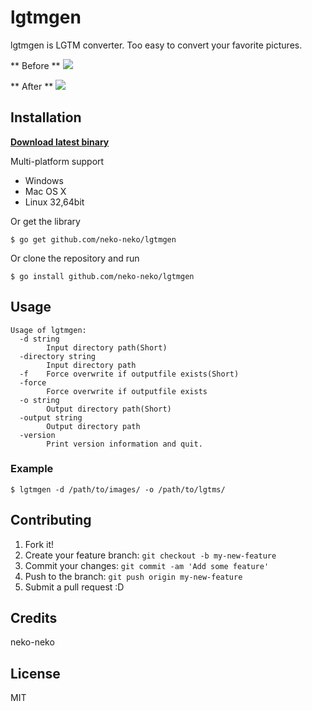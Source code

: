 # lgtmgen
lgtmgen is LGTM converter.
Too easy to convert your favorite pictures.

** Before **
![](https://cloud.githubusercontent.com/assets/6947393/14233257/690a0228-f9fe-11e5-8d2f-5ece3b7b3ba9.jpg)

** After **
![](https://cloud.githubusercontent.com/assets/6947393/14233259/7af4a416-f9fe-11e5-811b-974523a442e7.jpg)

## Installation
**[Download latest binary](https://github.com/neko-neko/lgtmgen/releases/latest)**

Multi-platform support
- Windows
- Mac OS X
- Linux 32,64bit

Or get the library
```
$ go get github.com/neko-neko/lgtmgen
```
Or clone the repository and run
```
$ go install github.com/neko-neko/lgtmgen
```

## Usage
```
Usage of lgtmgen:
  -d string
    	Input directory path(Short)
  -directory string
    	Input directory path
  -f	Force overwrite if outputfile exists(Short)
  -force
    	Force overwrite if outputfile exists
  -o string
    	Output directory path(Short)
  -output string
    	Output directory path
  -version
    	Print version information and quit.
```
### Example
```
$ lgtmgen -d /path/to/images/ -o /path/to/lgtms/
```

## Contributing
1. Fork it!
2. Create your feature branch: `git checkout -b my-new-feature`
3. Commit your changes: `git commit -am 'Add some feature'`
4. Push to the branch: `git push origin my-new-feature`
5. Submit a pull request :D

## Credits
neko-neko

## License
MIT

